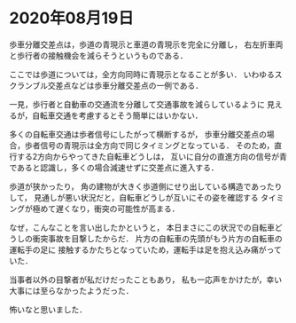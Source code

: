 # 2020年08月19日 


歩車分離交差点は，歩道の青現示と車道の青現示を完全に分離し，
右左折車両と歩行者の接触機会を減らそうというものである．


ここでは歩道については，全方向同時に青現示となることが多い．
いわゆるスクランブル交差点などは歩車分離交差点の一例である．


一見，歩行者と自動車の交通流を分離して交通事故を減らしているように
見えるが，自転車交通を考慮するとそう簡単にはいかない．



多くの自転車交通は歩者信号にしたがって横断するが，
歩車分離交差点の場合，歩者信号の青現示は全方向で同じタイミングとなっている．
そのため，直行する2方向からやってきた自転車どうしは，
互いに自分の直進方向の信号が青であると認識し，多くの場合減速せずに交差点に進入する．


歩道が狭かったり，
角の建物が大きく歩道側にせり出している構造であったりして，
見通しが悪い状況だと，自転車どうしが互いにその姿を確認する
タイミングが極めて遅くなり，衝突の可能性が高まる．



なぜ，こんなことを言い出したかというと，
本日まさにこの状況での自転車どうしの衝突事故を目撃したからだ．
片方の自転車の先頭がもう片方の自転車の運転手の足に
接触するかたちとなっていため，運転手は足を抱え込み痛がっていた．



当事者以外の目撃者が私だけだったこともあり，
私も一応声をかけたが，幸い大事には至らなかったようだった．




怖いなと思いました．